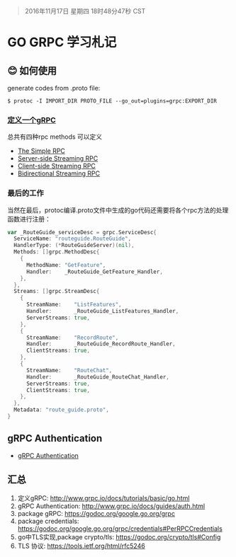 > 2016年11月17日 星期四 18时48分47秒 CST

# GO GRPC 学习札记
## :blush: 如何使用

generate codes from .proto file: 

`$ protoc -I IMPORT_DIR PROTO_FILE --go_out=plugins=grpc:EXPORT_DIR`

### [定义一个gRPC][1] 
总共有四种rpc methods 可以定义

* [The Simple RPC][2] 
* [Server-side Streaming RPC][3] 
* [Client-side Streaming RPC][4]
* [Bidirectional Streaming RPC][5]


### 最后的工作
当然在最后，protoc编译.proto文件中生成的go代码还需要将各个rpc方法的处理函数进行注册：
```go
var _RouteGuide_serviceDesc = grpc.ServiceDesc{
  ServiceName: "routeguide.RouteGuide",
  HandlerType: (*RouteGuideServer)(nil),
  Methods: []grpc.MethodDesc{
    {
      MethodName: "GetFeature",
      Handler:    _RouteGuide_GetFeature_Handler,
    },
  },
  Streams: []grpc.StreamDesc{
    {
      StreamName:    "ListFeatures",
      Handler:       _RouteGuide_ListFeatures_Handler,
      ServerStreams: true,
    },
    {
      StreamName:    "RecordRoute",
      Handler:       _RouteGuide_RecordRoute_Handler,
      ClientStreams: true,
    },
    {
      StreamName:    "RouteChat",
      Handler:       _RouteGuide_RouteChat_Handler,
      ServerStreams: true,
      ClientStreams: true,
    },
  },
  Metadata: "route_guide.proto",
}
```

## gRPC Authentication 
* [gRPC Authentication][6] 

## 汇总
1. 定义gRPC: http://www.grpc.io/docs/tutorials/basic/go.html
2. gRPC Authentication: http://www.grpc.io/docs/guides/auth.html
3. package gRPC: https://godoc.org/google.go.org/grpc
4. package credentials: https://godoc.org/google.go.org/grpc/credentials#PerRPCCredentials
5. go中TLS实现,package crypto/tls: https://godoc.org/crypto/tls#Config
6. TLS 协议: https://tools.ietf.org/html/rfc5246

[1]: http://www.grpc.io/docs/tutorials/basic/go.html "gRPC 基础教程--go 语言版"
[2]: method/simple.md
[3]: method/serverstream.md
[4]: method/clientstream.md
[5]: method/bistream.md
[6]: grpc_auth.md

